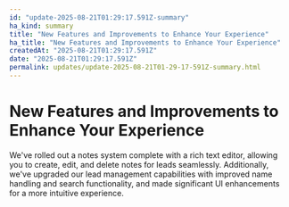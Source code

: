 ```yaml
---
id: "update-2025-08-21T01:29:17.591Z-summary"
ha_kind: summary
title: "New Features and Improvements to Enhance Your Experience"
ha_title: "New Features and Improvements to Enhance Your Experience"
createdAt: "2025-08-21T01:29:17.591Z"
date: "2025-08-21T01:29:17.591Z"
permalink: updates/update-2025-08-21T01-29-17-591Z-summary.html
---
```


<!--HA-START-->
# New Features and Improvements to Enhance Your Experience

We've rolled out a notes system complete with a rich text editor, allowing you to create, edit, and delete notes for leads seamlessly. Additionally, we've upgraded our lead management capabilities with improved name handling and search functionality, and made significant UI enhancements for a more intuitive experience.

<!--HA-END-->
